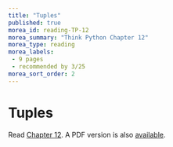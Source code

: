 ```yaml
---
title: "Tuples"
published: true
morea_id: reading-TP-12
morea_summary: "Think Python Chapter 12"
morea_type: reading
morea_labels:
 - 9 pages
 - recommended by 3/25
morea_sort_order: 2
---
```

# Tuples

Read [Chapter 12](http://www.greenteapress.com/thinkpython/html/thinkpython013.html#toc59). A PDF version is also [available]({{site.baseurl}}/morea/materials/thinkpython.pdf).
